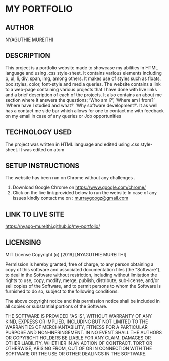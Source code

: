 # MY PORTFOLIO

## AUTHOR
 NYAGUTHIE MUREITHI

## DESCRIPTION
This project is a portfolio website made to showcase my abilities in HTML language and using .css style-sheet. It contains various elements including p, ul, li, div, span, img, among others. It makes use of styles such as floats, box styles, color, font-style and media queries. The website contains a link to a web-page containing various projects that I have done with live links and a brief description of each of the projects. It also contains an about me section where it answers the questions; ‘Who am I?’, ‘Where am I from?’ ‘Where have I studied and what?’ ‘Why software development?’.
It as well has a contact me side bar which allows for one to contact me with feedback on my email in case of any queries or Job opportunities

## TECHNOLOGY USED
The project was written in HTML language and edited using .css style-sheet. It was edited on atom 

## SETUP INSTRUCTIONS
The website has been run on Chrome without any challenges . 
1. Download Google Chrome on https://www.google.com/chrome/
2. Click on the live link provided below to run the website
In case of any issues kindly contact me on : murraygoogz@gmail.com

## LINK TO LIVE SITE
https://nyago-mureithi.github.io/my-portfolio/

## LICENSING
MIT License
Copyright (c) [2019] [NYAGUTHIE MUREITHI]

Permission is hereby granted, free of charge, to any person obtaining a copy
of this software and associated documentation files (the "Software"), to deal
in the Software without restriction, including without limitation the rights
to use, copy, modify, merge, publish, distribute, sub-license, and/or sell
copies of the Software, and to permit persons to whom the Software is
furnished to do so, subject to the following conditions:

The above copyright notice and this permission notice shall be included in all
copies or substantial portions of the Software.

THE SOFTWARE IS PROVIDED "AS IS", WITHOUT WARRANTY OF ANY KIND, EXPRESS OR
IMPLIED, INCLUDING BUT NOT LIMITED TO THE WARRANTIES OF MERCHANTABILITY,
FITNESS FOR A PARTICULAR PURPOSE AND NON-INFRINGEMENT. IN NO EVENT SHALL THE
AUTHORS OR COPYRIGHT HOLDERS BE LIABLE FOR ANY CLAIM, DAMAGES OR OTHER
LIABILITY, WHETHER IN AN ACTION OF CONTRACT, TORT OR OTHERWISE, ARISING FROM,
OUT OF OR IN CONNECTION WITH THE SOFTWARE OR THE USE OR OTHER DEALINGS IN THE
SOFTWARE.
